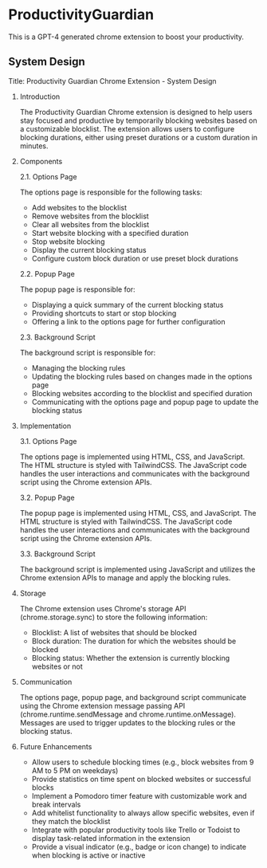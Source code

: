 # ProductivityGuardian

This is a GPT-4 generated chrome extension to boost your productivity.

## System Design

Title: Productivity Guardian Chrome Extension - System Design

1. Introduction

    The Productivity Guardian Chrome extension is designed to help users stay focused and productive by temporarily blocking websites based on a customizable blocklist. The extension allows users to configure blocking durations, either using preset durations or a custom duration in minutes.

2. Components
    
    2.1. Options Page
    
    The options page is responsible for the following tasks:
    - Add websites to the blocklist
    - Remove websites from the blocklist
    - Clear all websites from the blocklist
    - Start website blocking with a specified duration
    - Stop website blocking
    - Display the current blocking status
    - Configure custom block duration or use preset block durations

    2.2. Popup Page

    The popup page is responsible for:
    - Displaying a quick summary of the current blocking status
    - Providing shortcuts to start or stop blocking
    - Offering a link to the options page for further configuration

    2.3. Background Script

    The background script is responsible for:
    - Managing the blocking rules
    - Updating the blocking rules based on changes made in the options page
    - Blocking websites according to the blocklist and specified duration
    - Communicating with the options page and popup page to update the blocking status

3. Implementation
    
    3.1. Options Page
    
    The options page is implemented using HTML, CSS, and JavaScript. The HTML structure is styled with TailwindCSS. The JavaScript code handles the user interactions and communicates with the background script using the Chrome extension APIs.

    3.2. Popup Page

    The popup page is implemented using HTML, CSS, and JavaScript. The HTML structure is styled with TailwindCSS. The JavaScript code handles the user interactions and communicates with the background script using the Chrome extension APIs.

    3.3. Background Script

    The background script is implemented using JavaScript and utilizes the Chrome extension APIs to manage and apply the blocking rules.

4. Storage

    The Chrome extension uses Chrome's storage API (chrome.storage.sync) to store the following information:
    - Blocklist: A list of websites that should be blocked
    - Block duration: The duration for which the websites should be blocked
    - Blocking status: Whether the extension is currently blocking websites or not


5. Communication

    The options page, popup page, and background script communicate using the Chrome extension message passing API (chrome.runtime.sendMessage and chrome.runtime.onMessage). Messages are used to trigger updates to the blocking rules or the blocking status.

6. Future Enhancements

    - Allow users to schedule blocking times (e.g., block websites from 9 AM to 5 PM on weekdays)
    - Provide statistics on time spent on blocked websites or successful blocks
    - Implement a Pomodoro timer feature with customizable work and break intervals
    - Add whitelist functionality to always allow specific websites, even if they match the blocklist
    - Integrate with popular productivity tools like Trello or Todoist to display task-related information in the extension
    - Provide a visual indicator (e.g., badge or icon change) to indicate when blocking is active or inactive